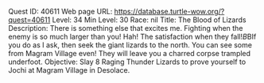Quest ID: 40611
Web page URL: https://database.turtle-wow.org/?quest=40611
Level: 34
Min Level: 30
Race: nil
Title: The Blood of Lizards
Description: There is something else that excites me. Fighting when the enemy is so much larger than you! Hah! The satisfaction when they fall!$B$BIf you do as I ask, then seek the giant lizards to the north. You can see some from Magram Village even! They will leave you a charred corpse trampled underfoot.
Objective: Slay 8 Raging Thunder Lizards to prove yourself to Jochi at Magram Village in Desolace.
